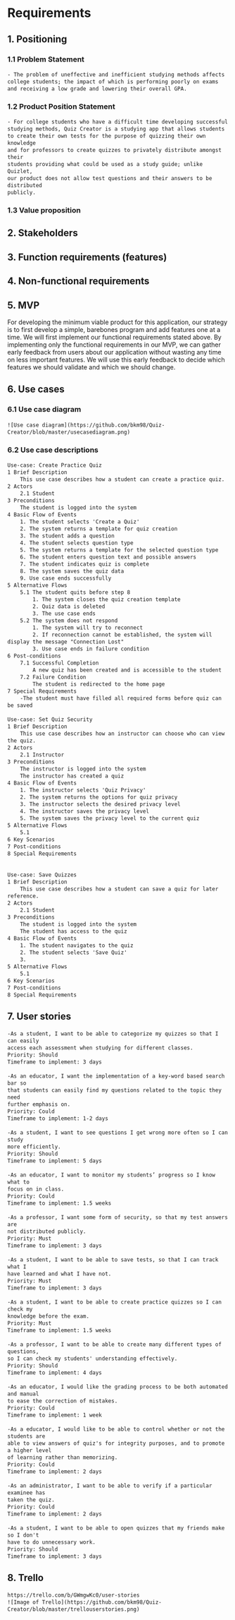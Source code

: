 # Requirements

## 1. Positioning

### 1.1 Problem Statement

	- The problem of uneffective and inefficient studying methods affects
	college students; the impact of which is performing poorly on exams
	and receiving a low grade and lowering their overall GPA.

### 1.2 Product Position Statement

	- For college students who have a difficult time developing successful
	studying methods, Quiz Creator is a studying app that allows students
	to create their own tests for the purpose of quizzing their own knowledge
	and for professors to create quizzes to privately distribute amongst their
	students providing what could be used as a study guide; unlike Quizlet,
	our product does not allow test questions and their answers to be distributed
	publicly.

### 1.3 Value proposition

## 2. Stakeholders

## 3. Function requirements (features)

## 4. Non-functional requirements

## 5. MVP

For developing the minimum viable product for this application, our strategy is to first develop a simple, barebones program and add features one at a time. We will first implement our functional requirements stated above. By implementing only the functional requirements in our MVP, we can gather early feedback from users about our application without wasting any time on less important features. We will use this early feedback to decide which features we should validate and which we should change.

## 6. Use cases

### 6.1 Use case diagram
	![Use case diagram](https://github.com/bkm98/Quiz-Creator/blob/master/usecasediagram.png)
### 6.2 Use case descriptions
	Use-case: Create Practice Quiz
	1 Brief Description
		This use case describes how a student can create a practice quiz.
	2 Actors
		2.1 Student
	3 Preconditions
		The student is logged into the system
	4 Basic Flow of Events
		1. The student selects 'Create a Quiz'
		2. The system returns a template for quiz creation
		3. The student adds a question
		4. The student selects question type
		5. The system returns a template for the selected question type
		6. The student enters question text and possible answers
		7. The student indicates quiz is complete
		8. The system saves the quiz data
		9. Use case ends successfully
	5 Alternative Flows
		5.1 The student quits before step 8
			1. The system closes the quiz creation template
			2. Quiz data is deleted
			3. The use case ends
		5.2 The system does not respond
			1. The system will try to reconnect
			2. If reconnection cannot be established, the system will display the message "Connection Lost"
			3. Use case ends in failure condition
	6 Post-conditions
		7.1 Successful Completion
			A new quiz has been created and is accessible to the student
		7.2 Failure Condition
			The student is redirected to the home page
	7 Special Requirements
		-The student must have filled all required forms before quiz can be saved
	
	Use-case: Set Quiz Security
	1 Brief Description
		This use case describes how an instructor can choose who can view the quiz.
	2 Actors
		2.1 Instructor
	3 Preconditions
		The instructor is logged into the system
		The instructor has created a quiz
	4 Basic Flow of Events
		1. The instructor selects 'Quiz Privacy'
		2. The system returns the options for quiz privacy
		3. The instructor selects the desired privacy level
		4. The instructor saves the privacy level 
		5. The system saves the privacy level to the current quiz
	5 Alternative Flows
		5.1 
	6 Key Scenarios
	7 Post-conditions
	8 Special Requirements
	
	
	Use-case: Save Quizzes
	1 Brief Description
		This use case describes how a student can save a quiz for later reference.
	2 Actors
		2.1 Student
	3 Preconditions
		The student is logged into the system
		The student has access to the quiz
	4 Basic Flow of Events
		1. The student navigates to the quiz
		2. The student selects 'Save Quiz'
		3. 
	5 Alternative Flows
		5.1 
	6 Key Scenarios
	7 Post-conditions
	8 Special Requirements

## 7. User stories
	-As a student, I want to be able to categorize my quizzes so that I can easily 
	access each assessment when studying for different classes.
	Priority: Should
	Timeframe to implement: 3 days

	-As an educator, I want the implementation of a key-word based search bar so 
	that students can easily find my questions related to the topic they need 
	further emphasis on.
	Priority: Could
	Timeframe to implement: 1-2 days

	-As a student, I want to see questions I get wrong more often so I can study 
	more efficiently.
	Priority: Should
	Timeframe to implement: 5 days

	-As an educator, I want to monitor my students’ progress so I know what to 
	focus on in class.
	Priority: Could
	Timeframe to implement: 1.5 weeks

	-As a professor, I want some form of security, so that my test answers are 
	not distributed publicly.
	Priority: Must 
	Timeframe to implement: 3 days

	-As a student, I want to be able to save tests, so that I can track what I 
	have learned and what I have not.
	Priority: Must
	Timeframe to implement: 3 days

	-As a student, I want to be able to create practice quizzes so I can check my 
	knowledge before the exam.
	Priority: Must
	Timeframe to implement: 1.5 weeks

	-As a professor, I want to be able to create many different types of questions, 
	so I can check my students' understanding effectively.
	Priority: Should
	Timeframe to implement: 4 days

	-As an educator, I would like the grading process to be both automated and manual 
	to ease the correction of mistakes.
	Priority: Could
	Timeframe to implement: 1 week

	-As a educator, I would like to be able to control whether or not the students are 
	able to view answers of quiz's for integrity purposes, and to promote a higher level 
	of learning rather than memorizing.
	Priority: Could
	Timeframe to implement: 2 days

	-As an administrator, I want to be able to verify if a particular examinee has 
	taken the quiz.
	Priority: Could
	Timeframe to implement: 2 days

	-As a student, I want to be able to open quizzes that my friends make so I don't 
	have to do unnecessary work.
	Priority: Should
	Timeframe to implement: 3 days

## 8. Trello
	https://trello.com/b/GWmgwKc0/user-stories
	![Image of Trello](https://github.com/bkm98/Quiz-Creator/blob/master/trellouserstories.png)
